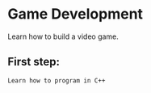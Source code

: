 # Game Development
Learn how to build a video game.


## First step: 

    Learn how to program in C++
      
